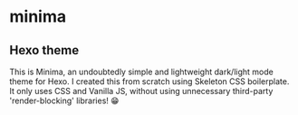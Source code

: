 # minima
## Hexo theme
This is Minima, an undoubtedly simple and lightweight dark/light mode theme for Hexo. I created this from scratch using Skeleton CSS boilerplate. It only uses CSS and Vanilla JS, without using unnecessary third-party 'render-blocking' libraries! 😁
